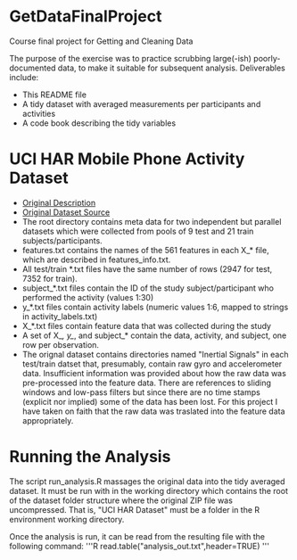 # GetDataFinalProject
Course final project for Getting and Cleaning Data

The purpose of the exercise was to practice scrubbing large(-ish) poorly-documented data, to make it suitable
for subsequent analysis.  Deliverables include:
* This README file
* A tidy dataset with averaged measurements per participants and activities
* A code book describing the tidy variables

# UCI HAR Mobile Phone Activity Dataset
* [Original Description](http://archive.ics.uci.edu/ml/datasets/Human+Activity+Recognition+Using+Smartphones)
* [Original Dataset Source](https://d396qusza40orc.cloudfront.net/getdata%2Fprojectfiles%2FUCI%20HAR%20Dataset.zip)
* The root directory contains meta data for two independent but parallel datasets which were collected from
pools of 9 test and 21 train subjects/participants.
* features.txt contains the names of the 561 features in each X_* file, which are described in features_info.txt.
* All test/train *.txt files have the same number of rows (2947 for test, 7352 for train).
* subject_*.txt files contain the ID of the study subject/participant who performed the activity (values 1:30)
* y_*.txt files contain activity labels (numeric values 1:6, mapped to strings in activity_labels.txt)
* X_*.txt files contain feature data that was collected during the study
* A set of X_*, y_*, and subject_* contain the data, activity, and subject, one row per observation.
* The orignal dataset contains directories named "Inertial Signals" in each test/train datset that, presumably,
contain raw gyro and accelerometer data.  Insufficient information was provided about how the raw data was
pre-processed into the feature data.  There are references to sliding windows and low-pass filters but
since there are no time stamps (explicit nor implied) some of the data has been lost.  For this project
I have taken on faith that the raw data was traslated into the feature data appropriately.

# Running the Analysis
The script run_analysis.R massages the original data into the tidy averaged dataset.  It must be run with in
the working directory which contains the root of the dataset folder structure where the original ZIP file was
uncompressed.  That is, "UCI HAR Dataset" must be a folder in the R environment working directory.

Once the analysis is run, it can be read from the resulting file with the following command:
'''R
read.table("analysis_out.txt",header=TRUE)
'''
